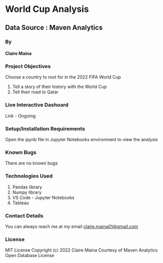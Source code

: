 # World Cup Analysis
## Data Source : Maven Analytics

### By
#### Claire Maina

### Project Objectives
Choose a country to root for in the 2022 FIFA World Cup
1.  Tell a story of their history with the World Cup
2.  Tell their road to Qatar

### Live Interactive Dashoard
Link - Ongoing

### Setup/Installation Requirements
Open the ipynb file in Jupyter Notebooks environment to view the analysis


### Known Bugs
There are no known bugs

### Technologies Used
1. Pandas library
2. Numpy library
3. VS Code - Jupyter Notebooks
4. Tableau

### Contact Details
You can always reach me at my email claire.maina01@gmail.com

### License
MIT License Copyright (c) 2022 Claire Maina Courtesy of Maven Analytics
Open Database License

